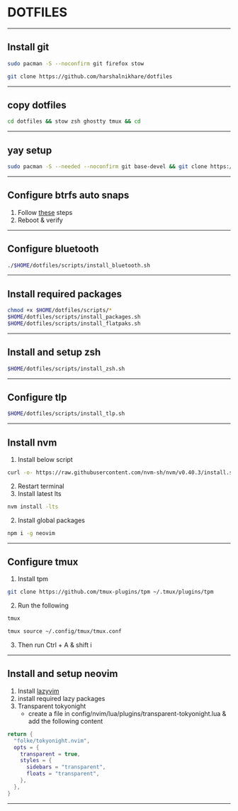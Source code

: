 # DOTFILES

---

## Install git

```bash
sudo pacman -S --noconfirm git firefox stow
```

```bash
git clone https://github.com/harshalnikhare/dotfiles
```

---

## copy dotfiles

```bash
cd dotfiles && stow zsh ghostty tmux && cd
```

---

## yay setup

```bash
sudo pacman -S --needed --noconfirm git base-devel && git clone https://aur.archlinux.org/yay.git && cd yay && makepkg -si && cd
```

---

## Configure btrfs auto snaps

1. Follow [these](https://discovery.endeavouros.com/encrypted-installation/btrfs-with-timeshift-snapshots-on-the-grub-menu/2022/02/) steps
2. Reboot & verify

---

## Configure bluetooth

```bash
./$HOME/dotfiles/scripts/install_bluetooth.sh
```

---

## Install required packages

```bash
chmod +x $HOME/dotfiles/scripts/*
$HOME/dotfiles/scripts/install_packages.sh
$HOME/dotfiles/scripts/install_flatpaks.sh
```

---

## Install and setup zsh

```bash
$HOME/dotfiles/scripts/install_zsh.sh
```

---

## Configure tlp

```bash
$HOME/dotfiles/scripts/install_tlp.sh
```

---

## Install nvm

1. Install below script

```bash
curl -o- https://raw.githubusercontent.com/nvm-sh/nvm/v0.40.3/install.sh | bash
```

2. Restart terminal
3. Install latest lts

```bash
nvm install -lts
```

2. Install global packages

```bash
npm i -g neovim
```

---

## Configure tmux

1. Install tpm

```bash
git clone https://github.com/tmux-plugins/tpm ~/.tmux/plugins/tpm
```

2. Run the following

```bash
tmux
```

```bash
tmux source ~/.config/tmux/tmux.conf
```

3. Then run Ctrl + A & shift i

---

## Install and setup neovim

1. Install [lazyvim](https://www.lazyvim.org/installation)
2. install required lazy packages
3. Transparent tokyonight
   - create a file in config/nvim/lua/plugins/transparent-tokyonight.lua & add the following content

```lua
return {
  "folke/tokyonight.nvim",
  opts = {
    transparent = true,
    styles = {
      sidebars = "transparent",
      floats = "transparent",
    },
  },
}
```

---
